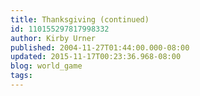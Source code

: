 ```yaml
---
title: Thanksgiving (continued)
id: 110155297817998332
author: Kirby Urner
published: 2004-11-27T01:44:00.000-08:00
updated: 2015-11-17T00:23:36.968-08:00
blog: world_game
tags: 
---
```


